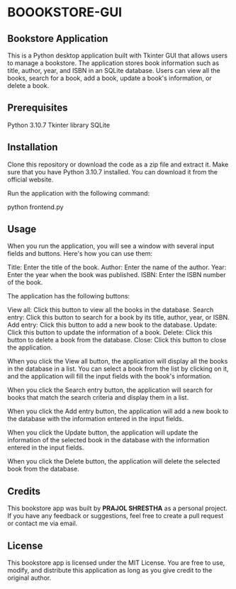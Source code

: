 # BOOOKSTORE-GUI

## Bookstore Application
This is a Python desktop application built with Tkinter GUI that allows users to manage a bookstore. The application stores book information such as title, author, year, and ISBN in an SQLite database. Users can view all the books, search for a book, add a book, update a book's information, or delete a book.

## Prerequisites
Python 3.10.7
Tkinter library
SQLite

## Installation
Clone this repository or download the code as a zip file and extract it.
Make sure that you have Python 3.10.7 installed. You can download it from the official website.

Run the application with the following command:

python frontend.py

## Usage
When you run the application, you will see a window with several input fields and buttons. Here's how you can use them:

Title: Enter the title of the book.
Author: Enter the name of the author.
Year: Enter the year when the book was published.
ISBN: Enter the ISBN number of the book.

The application has the following buttons:

View all: Click this button to view all the books in the database.
Search entry: Click this button to search for a book by its title, author, year, or ISBN.
Add entry: Click this button to add a new book to the database.
Update: Click this button to update the information of a book.
Delete: Click this button to delete a book from the database.
Close: Click this button to close the application.

When you click the View all button, the application will display all the books in the database in a list. 
You can select a book from the list by clicking on it, and the application will fill the input fields with the book's information.

When you click the Search entry button, the application will search for books that match the search criteria and display them in a list. 

When you click the Add entry button, the application will add a new book to the database with the information entered in the input fields.

When you click the Update button, the application will update the information of the selected book in the database with the information entered in the input fields.

When you click the Delete button, the application will delete the selected book from the database.


## Credits
This bookstore app was built by **PRAJOL SHRESTHA** as a personal project. 
If you have any feedback or suggestions, feel free to create a pull request or contact me via email.

## License
This bookstore app is licensed under the MIT License. 
You are free to use, modify, and distribute this application as long as you give credit to the original author.
